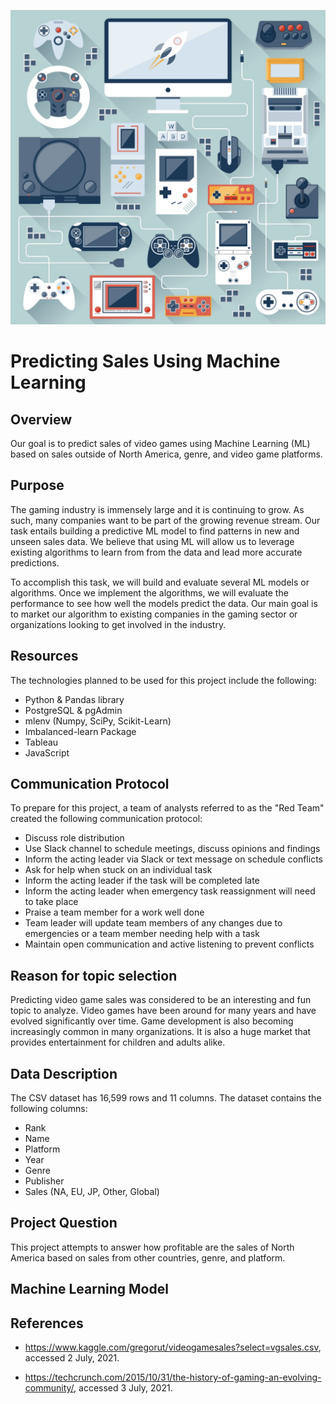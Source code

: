 ![readme1.PNG](images/readme2.png)

# Predicting Sales Using Machine Learning

 
## Overview

Our goal is to predict sales of video games using Machine Learning (ML) based on sales outside of North America, genre, and video game platforms.


## Purpose

The gaming industry is immensely large and it is continuing to grow. As such, many companies want to be part of the growing revenue stream. Our task entails building a predictive ML model to find patterns in new and unseen sales data. We believe that using ML will allow us to leverage existing algorithms to learn from from the data and lead more accurate predictions.

To accomplish this task, we will build and evaluate several ML models or algorithms. Once we implement the algorithms, we will evaluate the performance to see how well the models predict the data. Our main goal is to market our algorithm to existing companies in the gaming sector or organizations looking to get involved in the industry.


## Resources

The technologies planned to be used for this project include the following:

- Python & Pandas library
- PostgreSQL & pgAdmin
- mlenv (Numpy, SciPy, Scikit-Learn)
- Imbalanced-learn Package
- Tableau
- JavaScript


## Communication Protocol

To prepare for this project, a team of analysts referred to as the "Red Team" created the following communication protocol: 

- Discuss role distribution
- Use Slack channel to schedule meetings, discuss opinions and findings 
- Inform the acting leader via Slack or text message on schedule conflicts
- Ask for help when stuck on an individual task
- Inform the acting leader if the task will be completed late
- Inform the acting leader when emergency task reassignment will need to take place
- Praise a team member for a work well done
- Team leader will update team members of any changes due to emergencies or a team member needing help with a task
- Maintain open communication and active listening to prevent conflicts 


## Reason for topic selection

Predicting video game sales was considered to be an interesting and fun topic to analyze. Video games have been around for many years and have evolved significantly over time. Game development is also becoming increasingly common in many organizations. It is also a huge market that provides entertainment for children and adults alike. 


## Data Description

The CSV dataset has 16,599 rows and 11 columns. The dataset contains the following columns:
- Rank
- Name
- Platform
- Year
- Genre
- Publisher
- Sales (NA, EU, JP, Other, Global)

## Project Question

This project attempts to answer how profitable are the sales of North America based on sales from other countries, genre, and platform.

## Machine Learning Model



## References

- <https://www.kaggle.com/gregorut/videogamesales?select=vgsales.csv>, accessed 2 July, 2021.

- <https://techcrunch.com/2015/10/31/the-history-of-gaming-an-evolving-community/>, accessed 3 July, 2021.
